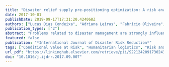 ```yaml
---
title: "Disaster relief supply pre-positioning optimization: A risk analysis via shortage mitigation"
date: 2017-10-01
publishDate: 2019-09-17T17:31:20.424068Z
authors: ["Lucas Dias Condeixa", "Adriana Leiras", "Fabricio Oliveira", "Irineu de Brito"]
publication_types: ["2"]
abstract: "Problems related to disaster management are strongly influenced by random outcomes, which indicates the importance of using a mathematical tool that can coherently take into account the stochasticity associated with humanitarian logistics problems. However, stochastic models can lead to decisions that consider solely expected values and thus neglect the eventual damage associated with the worst-case scenarios of a disaster. Two-stage stochastic optimization can lead to solutions that present relief supply shortages that could be often prevented. Bearing this in mind, models with risk aversion have been proposed to make decisions that are better suited to humanitarian operations. In this paper, we propose a model for pre-positioning, location and distribution that uses the measure of Conditional Value at Risk (CVaR) to better attend to affected people in a disaster. A post-optimization analysis is conducted to evaluate the quality of the solution. The results indicate that a risk-aversion profile can lead to a 100% reduction of shortages that can be avoided."
featured: false
publication: "*International Journal of Disaster Risk Reduction*"
tags: ["Conditional Value at Risk", "Humanitarian logistics", "Risk analysis", "Stochastic programming"]
url_pdf: "https://linkinghub.elsevier.com/retrieve/pii/S2212420917302431"
doi: "10.1016/j.ijdrr.2017.09.007"
---
```


